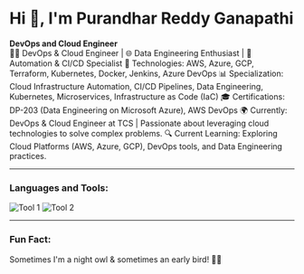 # Hi 👋, I'm Purandhar Reddy Ganapathi

**DevOps and Cloud Engineer**  
👨‍💻 DevOps & Cloud Engineer | 🌐 Data Engineering Enthusiast | 🚀 Automation & CI/CD Specialist
🔧 Technologies: AWS, Azure, GCP, Terraform, Kubernetes, Docker, Jenkins, Azure DevOps
📊 Specialization: Cloud Infrastructure Automation, CI/CD Pipelines, Data Engineering, Kubernetes, Microservices, Infrastructure as Code (IaC)
🎓 Certifications: DP-203 (Data Engineering on Microsoft Azure), AWS DevOps
🌍 Currently: DevOps & Cloud Engineer at TCS | Passionate about leveraging cloud technologies to solve complex problems.
🔍 Current Learning: Exploring Cloud Platforms (AWS, Azure, GCP), DevOps tools, and Data Engineering practices. 

---

### Languages and Tools:
![Tool 1](https://img.shields.io/badge/Tool1-Description-blue?logo=Tool1&style=flat-square)
![Tool 2](https://img.shields.io/badge/Tool2-Description-green?logo=Tool2&style=flat-square)

---

### Fun Fact:
Sometimes I'm a night owl & sometimes an early bird! 🌙🌞
